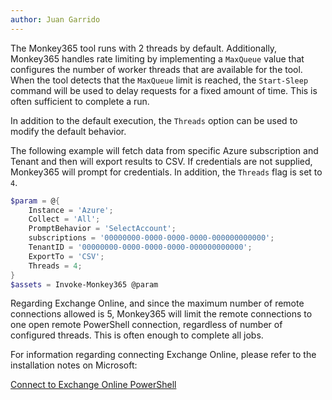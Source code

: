 ```yaml
---
author: Juan Garrido
---
```


The Monkey365 tool runs with 2 threads by default. Additionally, Monkey365 handles rate limiting by implementing a ```MaxQueue``` value that configures the number of worker threads that are available for the tool. When the tool detects that the ```MaxQueue``` limit is reached, the ```Start-Sleep``` command will be used to delay requests for a fixed amount of time. This is often sufficient to complete a run.

In addition to the default execution, the ```Threads``` option can be used to modify the default behavior.

The following example will fetch data from specific Azure subscription and Tenant and then will export results to CSV. If credentials are not supplied, Monkey365 will prompt for credentials. In addition, the ```Threads``` flag is set to ```4```.

``` powershell
$param = @{
    Instance = 'Azure';
    Collect = 'All';
    PromptBehavior = 'SelectAccount';
    subscriptions = '00000000-0000-0000-0000-000000000000';
    TenantID = '00000000-0000-0000-0000-000000000000';
    ExportTo = 'CSV';
    Threads = 4;
}
$assets = Invoke-Monkey365 @param
```

Regarding Exchange Online, and since the maximum number of remote connections allowed is 5, Monkey365 will limit the remote connections to one open remote PowerShell connection, regardless of number of configured threads. This is often enough to complete all jobs.

For information regarding connecting Exchange Online, please refer to the installation notes on Microsoft:

<a href='https://docs.microsoft.com/en-us/powershell/exchange/connect-to-exchange-online-powershell?view=exchange-ps' target='_blank'>Connect to Exchange Online PowerShell</a>